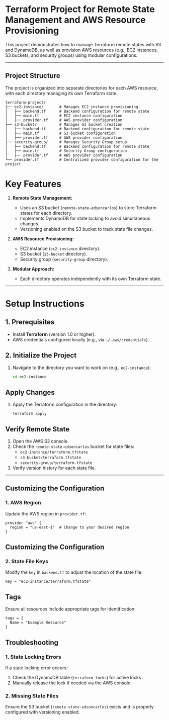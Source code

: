 # Terraform Project for Remote State Management and AWS Resource Provisioning

This project demonstrates how to manage Terraform remote states with S3 and DynamoDB, as well as provision AWS resources (e.g., EC2 instances, S3 buckets, and security groups) using modular configurations.

---

## Project Structure

The project is organized into separate directories for each AWS resource, with each directory managing its own Terraform state.

```
terraform-project/
├── ec2-instance/       # Manages EC2 instance provisioning
│   ├── backend.tf      # Backend configuration for remote state
│   ├── main.tf         # EC2 instance configuration
│   ├── provider.tf     # AWS provider configuration
├── s3-bucket/          # Manages S3 bucket creation
│   ├── backend.tf      # Backend configuration for remote state
│   ├── main.tf         # S3 bucket configuration
│   ├── provider.tf     # AWS provider configuration
├── security-group/     # Manages Security Group setup
│   ├── backend.tf      # Backend configuration for remote state
│   ├── main.tf         # Security Group configuration
│   ├── provider.tf     # AWS provider configuration
└── provider.tf         # Centralized provider configuration for the project
```


# Key Features

1. **Remote State Management:**
   - Uses an S3 bucket (`remote-state-edsoncarlos`) to store Terraform states for each directory.
   - Implements DynamoDB for state locking to avoid simultaneous changes.
   - Versioning enabled on the S3 bucket to track state file changes.

2. **AWS Resource Provisioning:**
   - EC2 instance (`ec2-instance` directory).
   - S3 bucket (`s3-bucket` directory).
   - Security group (`security-group` directory).

3. **Modular Approach:**
   - Each directory operates independently with its own Terraform state.

---

# Setup Instructions

## 1. Prerequisites
- Install **Terraform** (version 1.0 or higher).
- AWS credentials configured locally (e.g., via `~/.aws/credentials`).

## 2. Initialize the Project
1. Navigate to the directory you want to work on (e.g., `ec2-instance`):
   ```bash
   cd ec2-instance


## Apply Changes

1. Apply the Terraform configuration in the directory:
   ```shel
   terraform apply
    ```


## Verify Remote State

1. Open the AWS S3 console.
2. Check the `remote-state-edsoncarlos` bucket for state files:
   - `ec2-instance/terraform.tfstate`
   - `s3-bucket/terraform.tfstate`
   - `security-group/terraform.tfstate`
3. Verify version history for each state file.

---

## Customizing the Configuration

### 1. AWS Region

Update the AWS region in `provider.tf`:

```
provider "aws" {
  region = "us-east-1"  # Change to your desired region
}
```


## Customizing the Configuration

### 2. State File Keys

Modify the `key` in `backend.tf` to adjust the location of the state file:
```
key = "ec2-instance/terraform.tfstate"
```


## Tags

Ensure all resources include appropriate tags for identification:

```
tags = {
  Name = "Example Resource"
}
```


## Troubleshooting

### 1. State Locking Errors

If a state locking error occurs:
1. Check the DynamoDB table (`terraform-locks`) for active locks.
2. Manually release the lock if needed via the AWS console.

### 2. Missing State Files

Ensure the S3 bucket (`remote-state-edsoncarlos`) exists and is properly configured with versioning enabled.